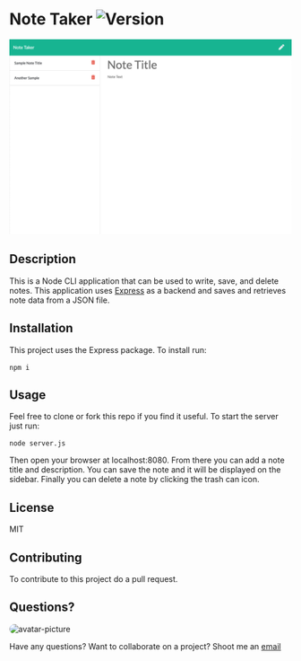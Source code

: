 
# Note Taker ![Version](https://img.shields.io/github/package-json/v/yarocruz/readme-generator)

![Note Taker Screenshot](note-taker-screenshot.png)

## Description

This is a Node CLI application that can be used to write, save, and delete notes. This application uses [Express](https://expressjs.com/) as a backend and saves and retrieves note data from a JSON file. 

## Installation

This project uses the Express package. To install run:

```
npm i
```

## Usage

Feel free to clone or fork this repo if you find it useful. To start the server just run:

```
node server.js
```

Then open your browser at localhost:8080. From there you can add a note title and description. You can save the note and it will be displayed on the sidebar. Finally you can delete a note by clicking the trash can icon.  
## License

MIT 

## Contributing

To contribute to this project do a pull request. 

## Questions?

<img src="https://avatars1.githubusercontent.com/u/12175310?v=4" alt="avatar-picture" style="border-radius: 50px" width="100px" />

Have any questions? Want to collaborate on a project? Shoot me an [email](yarocruz@gmail.com)
  
